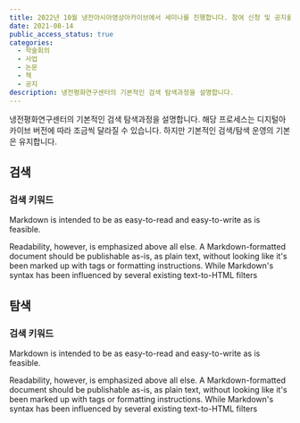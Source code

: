 ```yaml
---
title: 2022년 10월 냉전아시아영상아카이브에서 세미나를 진행합니다. 참여 신청 및 공지를 확인하려면 클릭하세요.(수정)
date: 2021-08-14
public_access_status: true
categories:
  - 학술회의
  - 사업
  - 논문
  - 책
  - 공지
description: 냉전평화연구센터의 기본적인 검색 탐색과정을 설명합니다.
---
```


냉전평화연구센터의 기본적인 검색 탐색과정을 설명합니다. 해당 프로세스는 디지털아카이브 버전에 따라 조금씩 달라질 수 있습니다. 하지만 기본적인 검색/탐색 운영의 기본은 유지합니다. 

## 검색

### 검색 키워드

Markdown is intended to be as easy-to-read and easy-to-write as is feasible.

Readability, however, is emphasized above all else. A Markdown-formatted
document should be publishable as-is, as plain text, without looking
like it's been marked up with tags or formatting instructions. While
Markdown's syntax has been influenced by several existing text-to-HTML
filters


## 탐색

### 검색 키워드

Markdown is intended to be as easy-to-read and easy-to-write as is feasible.

Readability, however, is emphasized above all else. A Markdown-formatted
document should be publishable as-is, as plain text, without looking
like it's been marked up with tags or formatting instructions. While
Markdown's syntax has been influenced by several existing text-to-HTML
filters